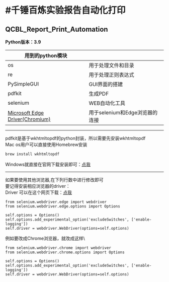 #千锤百炼实验报告自动化打印
=================
## QCBL_Report_Print_Automation

**Python版本：3.9**

| 用到的python模块                       |                       |
|-----------------------------------|:----------------------| 
| os                                | 用于处理文件和目录             |  
| re                                | 用于处理正则表达式             | 
| PySimpleGUI                       | GUI界面的搭建              |
| pdfkit                            | 生成PDF                 |
| selenium                          | WEB自动化工具              |
| [Microsoft Edge Driver(Chromium)](https://developer.microsoft.com/zh-cn/microsoft-edge/tools/webdriver/)| 用于selenium和Edge浏览器的连接 |

------------

pdfkit是基于wkhtmltopdf的python封装，所以需要先安装wkhtmltopdf\
Mac os用户可以直接使用Homebrew安装
```Zsh
brew install wkhtmltopdf
```
Windows就直接在官网下载安装即可：[点我](https://wkhtmltopdf.org/downloads.html)

---------

如果要使用其他浏览器,在下列行数中进行修改即可\
要记得安装相应浏览器的driver：\
Driver 可以在这个网页下载：[点我](https://liushilive.github.io/github_selenium_drivers/index.html)
```Python3
from selenium.webdriver.edge import webdriver
from selenium.webdriver.edge.options import Options
```

```Python3
self.options = Options()
self.options.add_experimental_option('excludeSwitches', ['enable-logging'])
self.driver = webdriver.WebDriver(options=self.options)
```
例如要改成Chrome浏览器，就改成这样\
```Python3
from selenium.webdriver.chrome import webdriver
from selenium.webdriver.chrome.options import Options
```

```Python3
self.options = Options()
self.options.add_experimental_option('excludeSwitches', ['enable-logging'])
self.driver = webdriver.WebDriver(options=self.options)
```